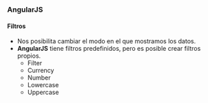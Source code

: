 ### AngularJS
#### Filtros

- Nos posibilita cambiar el modo en el que mostramos los datos.
- **AngularJS** tiene filtros predefinidos, pero es posible crear filtros propios.
    - Filter
    - Currency
    - Number
    - Lowercase
    - Uppercase
